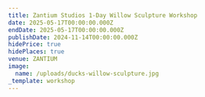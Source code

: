 ```yaml
---
title: Zantium Studios 1-Day Willow Sculpture Workshop
date: 2025-05-17T00:00:00.000Z
endDate: 2025-05-17T00:00:00.000Z
publishDate: 2024-11-14T00:00:00.000Z
hidePrice: true
hidePlaces: true
venue: ZANTIUM
image:
  name: /uploads/ducks-willow-sculpture.jpg
_template: workshop
---
```



